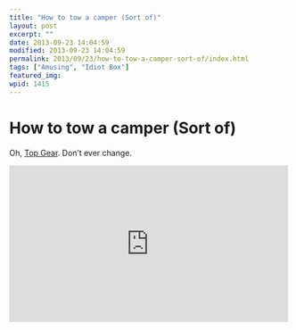 ```yaml
---
title: "How to tow a camper (Sort of)"
layout: post
excerpt: ""
date: 2013-09-23 14:04:59
modified: 2013-09-23 14:04:59
permalink: 2013/09/23/how-to-tow-a-camper-sort-of/index.html
tags: ["Amusing", "Idiot Box"]
featured_img: 
wpid: 1415
---
```


# How to tow a camper (Sort of)

Oh, [Top Gear](http://bbc.co.uk/topgear/). Don’t ever change.

<iframe allow="accelerometer; autoplay; clipboard-write; encrypted-media; gyroscope; picture-in-picture; web-share" allowfullscreen="" frameborder="0" height="281" loading="lazy" src="https://www.youtube.com/embed/vNzybMU8Mbs?feature=oembed" title="Tow Cars - Top Gear: Series 20 Episode 5 - BBC Two" width="500"></iframe>